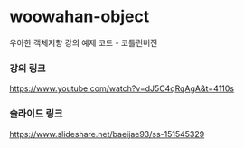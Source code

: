 # woowahan-object
우아한 객체지향 강의 예제 코드 - 코틀린버전

### 강의 링크
https://www.youtube.com/watch?v=dJ5C4qRqAgA&t=4110s

### 슬라이드 링크
https://www.slideshare.net/baejjae93/ss-151545329
